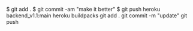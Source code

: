 $ git add .
$ git commit -am "make it better"
$ git push heroku backend_v1.1:main
heroku buildpacks
git add .
git commit -m "update"
git push
